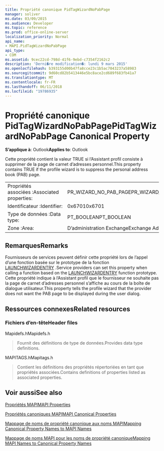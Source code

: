 ```yaml
---
title: Propriété canonique PidTagWizardNoPabPage
manager: soliver
ms.date: 03/09/2015
ms.audience: Developer
ms.topic: reference
ms.prod: office-online-server
localization_priority: Normal
api_name:
- MAPI.PidTagWizardNoPabPage
api_type:
- COM
ms.assetid: 9cec22cd-798d-41f6-9ebd-c7354f2162c2
description: 'Derni�re modification�: lundi 9 mars 2015'
ms.openlocfilehash: b393155d00b47fa8cce23c1b5ac7043237a58983
ms.sourcegitcommit: 9d60cd82b5413446e5bc8ace2cd689f683fb41a7
ms.translationtype: MT
ms.contentlocale: fr-FR
ms.lasthandoff: 06/11/2018
ms.locfileid: "19786935"
---
```

# <a name="pidtagwizardnopabpage-canonical-property"></a><span data-ttu-id="2af7e-103">Propriété canonique PidTagWizardNoPabPage</span><span class="sxs-lookup"><span data-stu-id="2af7e-103">PidTagWizardNoPabPage Canonical Property</span></span>

  
  
<span data-ttu-id="2af7e-104">**S’applique à**: Outlook</span><span class="sxs-lookup"><span data-stu-id="2af7e-104">**Applies to**: Outlook</span></span> 
  
<span data-ttu-id="2af7e-105">Cette propriété contient la valeur TRUE si l’Assistant profil consiste à supprimer de la page de carnet d’adresses personnel.</span><span class="sxs-lookup"><span data-stu-id="2af7e-105">This property contains TRUE if the profile wizard is to suppress the personal address book (PAB) page.</span></span>
  
|||
|:-----|:-----|
|<span data-ttu-id="2af7e-106">Propriétés associées :</span><span class="sxs-lookup"><span data-stu-id="2af7e-106">Associated properties:</span></span>  <br/> |<span data-ttu-id="2af7e-107">PR_WIZARD_NO_PAB_PAGE</span><span class="sxs-lookup"><span data-stu-id="2af7e-107">PR_WIZARD_NO_PAB_PAGE</span></span>  <br/> |
|<span data-ttu-id="2af7e-108">Identificateur :</span><span class="sxs-lookup"><span data-stu-id="2af7e-108">Identifier:</span></span>  <br/> |<span data-ttu-id="2af7e-109">0x6701</span><span class="sxs-lookup"><span data-stu-id="2af7e-109">0x6701</span></span>  <br/> |
|<span data-ttu-id="2af7e-110">Type de données :</span><span class="sxs-lookup"><span data-stu-id="2af7e-110">Data type:</span></span>  <br/> |<span data-ttu-id="2af7e-111">PT_BOOLEAN</span><span class="sxs-lookup"><span data-stu-id="2af7e-111">PT_BOOLEAN</span></span>  <br/> |
|<span data-ttu-id="2af7e-112">Zone :</span><span class="sxs-lookup"><span data-stu-id="2af7e-112">Area:</span></span>  <br/> |<span data-ttu-id="2af7e-113">D’administration Exchange</span><span class="sxs-lookup"><span data-stu-id="2af7e-113">Exchange Administrative</span></span>  <br/> |
   
## <a name="remarks"></a><span data-ttu-id="2af7e-114">Remarques</span><span class="sxs-lookup"><span data-stu-id="2af7e-114">Remarks</span></span>

<span data-ttu-id="2af7e-115">Fournisseurs de services peuvent définir cette propriété lors de l’appel d’une fonction basée sur le prototype de la fonction [LAUNCHWIZARDENTRY](launchwizardentry.md) .</span><span class="sxs-lookup"><span data-stu-id="2af7e-115">Service providers can set this property when calling a function based on the [LAUNCHWIZARDENTRY](launchwizardentry.md) function prototype.</span></span> <span data-ttu-id="2af7e-116">Cette propriété indique à l’Assistant profil que le fournisseur ne souhaite pas la page de carnet d’adresses personnel s’affiche au cours de la boîte de dialogue utilisateur.</span><span class="sxs-lookup"><span data-stu-id="2af7e-116">This property tells the profile wizard that the provider does not want the PAB page to be displayed during the user dialog.</span></span> 
  
## <a name="related-resources"></a><span data-ttu-id="2af7e-117">Ressources connexes</span><span class="sxs-lookup"><span data-stu-id="2af7e-117">Related resources</span></span>

### <a name="header-files"></a><span data-ttu-id="2af7e-118">Fichiers d’en-tête</span><span class="sxs-lookup"><span data-stu-id="2af7e-118">Header files</span></span>

<span data-ttu-id="2af7e-119">Mapidefs.h</span><span class="sxs-lookup"><span data-stu-id="2af7e-119">Mapidefs.h</span></span>
  
> <span data-ttu-id="2af7e-120">Fournit des définitions de type de données.</span><span class="sxs-lookup"><span data-stu-id="2af7e-120">Provides data type definitions.</span></span>
    
<span data-ttu-id="2af7e-121">MAPITAGS.h</span><span class="sxs-lookup"><span data-stu-id="2af7e-121">Mapitags.h</span></span>
  
> <span data-ttu-id="2af7e-122">Contient les définitions des propriétés répertoriées en tant que propriétés associées.</span><span class="sxs-lookup"><span data-stu-id="2af7e-122">Contains definitions of properties listed as associated properties.</span></span>
    
## <a name="see-also"></a><span data-ttu-id="2af7e-123">Voir aussi</span><span class="sxs-lookup"><span data-stu-id="2af7e-123">See also</span></span>



[<span data-ttu-id="2af7e-124">Propriétés MAPI</span><span class="sxs-lookup"><span data-stu-id="2af7e-124">MAPI Properties</span></span>](mapi-properties.md)
  
[<span data-ttu-id="2af7e-125">Propriétés canoniques MAPI</span><span class="sxs-lookup"><span data-stu-id="2af7e-125">MAPI Canonical Properties</span></span>](mapi-canonical-properties.md)
  
[<span data-ttu-id="2af7e-126">Mappage de noms de propriété canonique aux noms MAPI</span><span class="sxs-lookup"><span data-stu-id="2af7e-126">Mapping Canonical Property Names to MAPI Names</span></span>](mapping-canonical-property-names-to-mapi-names.md)
  
[<span data-ttu-id="2af7e-127">Mappage de noms MAPI pour les noms de propriété canonique</span><span class="sxs-lookup"><span data-stu-id="2af7e-127">Mapping MAPI Names to Canonical Property Names</span></span>](mapping-mapi-names-to-canonical-property-names.md)

